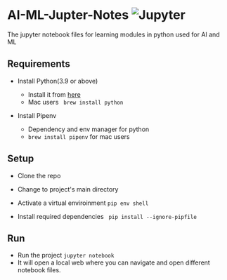 # AI-ML-Jupter-Notes ![Jupyter](https://img.shields.io/badge/Jupyter-F37626.svg?&style=for-the-badge&logo=Jupyter&logoColor=white)
The jupyter notebook files for learning modules in python used for AI and ML 

## Requirements

- Install Python(3.9 or above)
    - Install it from [here](https://www.python.org/downloads/)
    - Mac users ``` brew install python```
    
- Install Pipenv
    - Dependency and env manager for python
    - ``` brew install pipenv ``` for mac users


## Setup

- Clone the repo

- Change to project's main directory

- Activate a virtual enviroinment
    ```pip env shell```

- Install required dependencies
    ``` pip install --ignore-pipfile```

## Run
- Run the project
    ``` jupyter notebook ```
- It will open a local web where you can navigate and open different notebook files.
